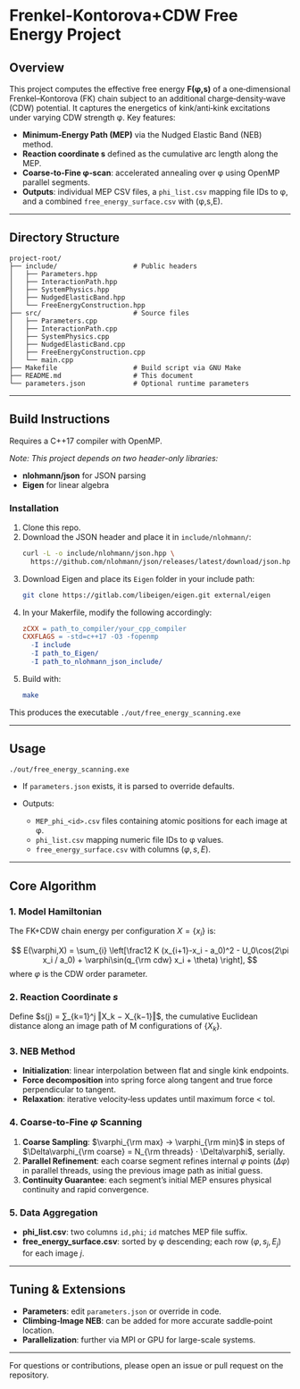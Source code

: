 # Frenkel-Kontorova+CDW Free Energy Project

## Overview

This project computes the effective free energy **F(φ,s)** of a one‑dimensional Frenkel–Kontorova (FK) chain subject to an additional charge‑density‑wave (CDW) potential. It captures the energetics of kink/anti‑kink excitations under varying CDW strength φ. Key features:

* **Minimum‑Energy Path (MEP)** via the Nudged Elastic Band (NEB) method.
* **Reaction coordinate s** defined as the cumulative arc length along the MEP.
* **Coarse‑to‑Fine φ‑scan**: accelerated annealing over φ using OpenMP parallel segments.
* **Outputs**: individual MEP CSV files, a `phi_list.csv` mapping file IDs to φ, and a combined `free_energy_surface.csv` with (φ,s,E).

---

## Directory Structure

```
project-root/
├── include/                   # Public headers
│   ├── Parameters.hpp
│   ├── InteractionPath.hpp
│   ├── SystemPhysics.hpp
│   ├── NudgedElasticBand.hpp
│   └── FreeEnergyConstruction.hpp
├── src/                       # Source files
│   ├── Parameters.cpp
│   ├── InteractionPath.cpp
│   ├── SystemPhysics.cpp
│   ├── NudgedElasticBand.cpp
│   ├── FreeEnergyConstruction.cpp
│   └── main.cpp
├── Makefile                   # Build script via GNU Make
├── README.md                  # This document
└── parameters.json            # Optional runtime parameters
```

---

## Build Instructions

Requires a C++17 compiler with OpenMP.

*Note: This project depends on two header-only libraries:*  
- **nlohmann/json** for JSON parsing  
- **Eigen** for linear algebra

### Installation

1. Clone this repo.
2. Download the JSON header and place it in `include/nlohmann/`:
   ```bash
   curl -L -o include/nlohmann/json.hpp \
     https://github.com/nlohmann/json/releases/latest/download/json.hpp
   ```
3. Download Eigen and place its `Eigen` folder in your include path:
   ```bash
   git clone https://gitlab.com/libeigen/eigen.git external/eigen
   ```
4. In your Makerfile, modify the following accordingly:
    ```makefile
    zCXX = path_to_compiler/your_cpp_compiler
    CXXFLAGS = -std=c++17 -O3 -fopenmp
      -I include
      -I path_to_Eigen/
      -I path_to_nlohmann_json_include/
    ```
6. Build with:
   ```bash
   make
   ```

This produces the executable `./out/free_energy_scanning.exe` 

---

## Usage

```bash
./out/free_energy_scanning.exe
```

* If `parameters.json` exists, it is parsed to override defaults.
* Outputs:

  * `MEP_phi_<id>.csv` files containing atomic positions for each image at φ.
  * `phi_list.csv` mapping numeric file IDs to φ values.
  * `free_energy_surface.csv` with columns $(\varphi, s, E)$.

---

## Core Algorithm

### 1. Model Hamiltonian

The FK+CDW chain energy per configuration $X = \{x_i\}$ is:

$$
E(\varphi,X) = \sum_{i} \left[\frac12 K (x_{i+1}-x_i - a_0)^2 - U_0\cos(2\pi x_i / a_0) + \varphi\sin(q_{\rm cdw} x_i + \theta) \right],
$$
where $\varphi$ is the CDW order parameter.

### 2. Reaction Coordinate $s$

Define $s(j) = ∑_{k=1}^j ‖X_k − X_{k−1}‖$, the cumulative Euclidean distance along an image path of M configurations of $\{X_k\}$.

### 3. NEB Method

* **Initialization**: linear interpolation between flat and single kink endpoints.
* **Force decomposition** into spring force along tangent and true force perpendicular to tangent.
* **Relaxation**: iterative velocity‑less updates until maximum force < tol.

### 4. Coarse‑to‑Fine $\varphi$ Scanning

1. **Coarse Sampling**: $\varphi_{\rm max} → \varphi_{\rm min}$ in steps of $\Delta\varphi_{\rm coarse} = N_{\rm threads} · \Delta\varphi$, serially.
2. **Parallel Refinement**: each coarse segment refines internal $\varphi$ points ($\Delta\varphi$) in parallel threads, using the previous image path as initial guess.
3. **Continuity Guarantee**: each segment’s initial MEP ensures physical continuity and rapid convergence.

### 5. Data Aggregation

* **phi\_list.csv**: two columns `id,phi`; `id` matches MEP file suffix.
* **free\_energy\_surface.csv**: sorted by φ descending; each row $(\varphi, s_j, E_j)$ for each image $j$.

---

## Tuning & Extensions

* **Parameters**: edit `parameters.json` or override in code.
* **Climbing‑Image NEB**: can be added for more accurate saddle‑point location.
* **Parallelization**: further via MPI or GPU for large-scale systems.

---

For questions or contributions, please open an issue or pull request on the repository.
